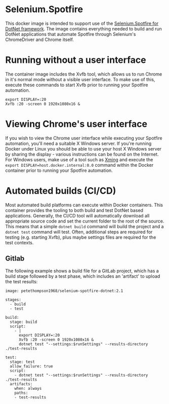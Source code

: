 # Selenium.Spotfire

This docker image is intended to support use of the [Selenium.Spotfire for DotNet framework](https://github.com/pete-thompson/selenium-spotfire-dotnet).
The image contains everything needed to build and run DotNet applications that automate Spotfire
through Selenium's ChromeDriver and Chrome itself.

# Running without a user interface

The container image includes the Xvfb tool, which allows us to run Chrome in it's normal mode without
a visible user interface. To make use of this, execute these commands to start Xvfb prior to running your Spotfire automation.

```
export DISPLAY=:20
Xvfb :20 -screen 0 1920x1080x16 &
```

# Viewing Chrome's user interface

If you wish to view the Chrome user interface while executing your Spotfire automation, you'll need a suitable X Windows server.
If you're running Docker under Linux you should be able to use your host X Windows server by sharing the display - various instructions can be found on the Internet.
For Windows users, make use of a tool such as [Xming](https://sourceforge.net/projects/xming/) and execute the ```export DISPLAY=host.docker.internal:0.0``` command within the Docker container prior to 
running your Spotfire automation.

# Automated builds (CI/CD)

Most automated build platforms can execute within Docker containers. This container provides the tooling to both
build and test DotNet based applications. Generally, the CI/CD tool will automatically download all 
appropriate source code and set the current folder to the root of the source. This means that a simple 
```dotnet build``` command will build the project and a ```dotnet test``` command will test.
Often, additional steps are required for testing (e.g. starting Xvfb), plus maybe settings files are required for the test contexts.

## Gitlab
The  following example shows a build file for a GitLab project, which has a build stage followed by a test phase, which includes an 'artifact' to upload the test results:

```
image: petethompson1968/selenium-spotfire-dotnet:2.1

stages:
  - build
  - test

build:
  stage: build
  script:
    - |
      export DISPLAY=:20
      Xvfb :20 -screen 0 1920x1080x16 &
      dotnet test "--settings:$runSettings" --results-directory ./test-results

test:
  stage: test
  allow_failure: true
  script:
    - dotnet test "--settings:$runSettings" --results-directory ./test-results
  artifacts:
    when: always
    paths: 
    - test-results
```